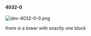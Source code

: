 #### 4032-0
![dev-4032-0-0.png](https://github.com/lil-lab/nlvr/raw/master/nlvr/dev/images/3/dev-4032-0-0.png "dev-4032-0-0.png")

there is a tower with exactly one block